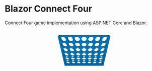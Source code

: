 # Blazor Connect Four

Connect Four game implementation using ASP.NET Core and Blazor.

<p align="center">
  <img alt="Connect Four" src="./BlazorConnectFour/wwwroot/images/220px-Connect_Four.gif" />
</p>

